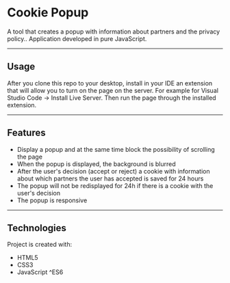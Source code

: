 # Cookie Popup

A tool that creates a popup with information about partners and the privacy policy.. Application developed in pure JavaScript.

---

## Usage

After you clone this repo to your desktop, install in your IDE an extension that will allow you to turn on the page on the server. For example for Visual Studio Code -> Install Live Server. Then run the page through the installed extension.

---

## Features

- Display a popup and at the same time block the possibility of scrolling the page
- When the popup is displayed, the background is blurred
- After the user's decision (accept or reject) a cookie with information about which partners the user has accepted is saved for 24 hours
- The popup will not be redisplayed for 24h if there is a cookie with the user's decision
- The popup is responsive

---

## Technologies

Project is created with:

- HTML5
- CSS3
- JavaScript ^ES6
